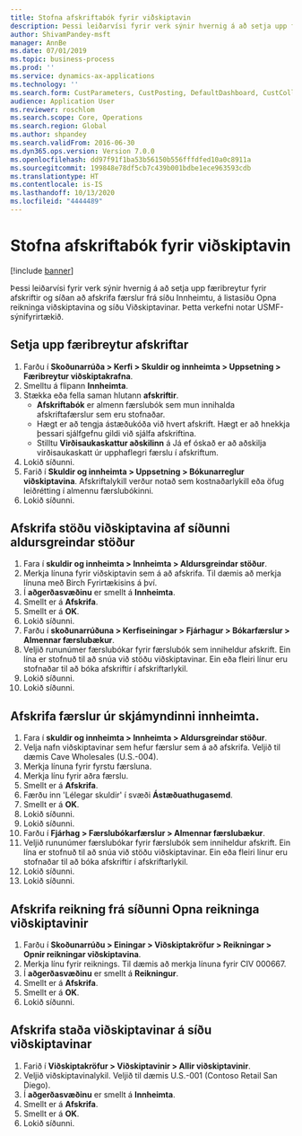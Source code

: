 ```yaml
---
title: Stofna afskriftabók fyrir viðskiptavin
description: Þessi leiðarvísi fyrir verk sýnir hvernig á að setja upp færibreytur fyrir afskriftir og síðan að afskrifa færslur frá síðu Innheimtu, á listasíðu Opna reikninga viðskiptavina og síðu Viðskiptavinar.
author: ShivamPandey-msft
manager: AnnBe
ms.date: 07/01/2019
ms.topic: business-process
ms.prod: ''
ms.service: dynamics-ax-applications
ms.technology: ''
ms.search.form: CustParameters, CustPosting, DefaultDashboard, CustCollectionsPoolsListPage, CustWriteOff, LedgerJournalTable, LedgerJournalTransDaily, CustCollections, CustOpenInvoicesListPage, CustTable
audience: Application User
ms.reviewer: roschlom
ms.search.scope: Core, Operations
ms.search.region: Global
ms.author: shpandey
ms.search.validFrom: 2016-06-30
ms.dyn365.ops.version: Version 7.0.0
ms.openlocfilehash: dd97f91f1ba53b56150b556fffdfed10a0c8911a
ms.sourcegitcommit: 199848e78df5cb7c439b001bdbe1ece963593cdb
ms.translationtype: HT
ms.contentlocale: is-IS
ms.lasthandoff: 10/13/2020
ms.locfileid: "4444489"
---
```

# <a name="create-a-write-off-journal-for-a-customer"></a>Stofna afskriftabók fyrir viðskiptavin

[!include [banner](../../includes/banner.md)]

Þessi leiðarvísi fyrir verk sýnir hvernig á að setja upp færibreytur fyrir afskriftir og síðan að afskrifa færslur frá síðu Innheimtu, á listasíðu Opna reikninga viðskiptavina og síðu Viðskiptavinar. Þetta verkefni notar USMF-sýnifyrirtækið.


## <a name="set-up-the-write-off-parameters"></a>Setja upp færibreytur afskriftar
1. Farðu í **Skoðunarrúða > Kerfi > Skuldir og innheimta > Uppsetning > Færibreytur viðskiptakrafna**.
2. Smelltu á flipann **Innheimta**.
3. Stækka eða fella saman hlutann **afskriftir**.
    - **Afskriftabók** er almenn færslubók sem mun innihalda afskriftafærslur sem eru stofnaðar.  
    - Hægt er að tengja ástæðukóða við hvert afskrift. Hægt er að hnekkja þessari sjálfgefnu gildi við sjálfa afskriftina.  
    - Stilltu **Virðisaukaskattur aðskilinn** á Já ef óskað er að aðskilja virðisaukaskatt úr upphaflegri færslu í afskriftum.  
4. Lokið síðunni.
5. Farið í **Skuldir og innheimta > Uppsetning > Bókunarreglur viðskiptavina**. Afskriftalykill verður notað sem kostnaðarlykill eða öfug leiðrétting í almennu færslubókinni.
6. Lokið síðunni.

## <a name="write-off-a-customer-balance-from-the-aged-balances-page"></a>Afskrifa stöðu viðskiptavina af síðunni aldursgreindar stöður
1. Fara í **skuldir og innheimta > Innheimta > Aldursgreindar stöður**.
2. Merkja línuna fyrir viðskiptavin sem á að afskrifa. Til dæmis að merkja línuna með Birch Fyrirtækisins á því.
3. Í **aðgerðasvæðinu** er smellt á **Innheimta**.
4. Smellt er á **Afskrifa**.
5. Smellt er á **OK**.
6. Lokið síðunni.
7. Farðu í **skoðunarrúðuna > Kerfiseiningar > Fjárhagur > Bókarfærslur > Almennar færslubækur**.
8. Veljið rununúmer færslubókar fyrir færslubók sem inniheldur afskrift. Ein lína er stofnuð til að snúa við stöðu viðskiptavinar. Ein eða fleiri línur eru stofnaðar til að bóka afskriftir í afskriftarlykil.  
9. Lokið síðunni.
10. Lokið síðunni.

## <a name="write-off-transactions-from-the-collections-form"></a>Afskrifa færslur úr skjámyndinni innheimta.
1. Fara í **skuldir og innheimta > Innheimta > Aldursgreindar stöður**.
2. Velja nafn viðskiptavinar sem hefur færslur sem á að afskrifa. Veljið til dæmis Cave Wholesales (U.S.-004).
3. Merkja línuna fyrir fyrstu færsluna.
4. Merkja línu fyrir aðra færslu.
5. Smellt er á **Afskrifa**.
6. Færðu inn 'Lélegar skuldir' í svæði **Ástæðuathugasemd**.
7. Smellt er á **OK**.
8. Lokið síðunni.
9. Lokið síðunni.
10. Farðu í **Fjárhag > Færslubókarfærslur > Almennar færslubækur**.
11. Veljið rununúmer færslubókar fyrir færslubók sem inniheldur afskrift. Ein lína er stofnuð til að snúa við stöðu viðskiptavinar. Ein eða fleiri línur eru stofnaðar til að bóka afskriftir í afskriftarlykil.  
12. Lokið síðunni.
13. Lokið síðunni.

## <a name="write-off-an-invoice-from-the-open-customers-invoices-page"></a>Afskrifa reikning frá síðunni Opna reikninga viðskiptavinir
1. Farðu í **Skoðunarrúðu > Einingar > Viðskiptakröfur > Reikningar > Opnir reikningar viðskiptavina**.
2. Merkja línu fyrir reiknings. Til dæmis að merkja línuna fyrir CIV 000667.
3. Í **aðgerðasvæðinu** er smellt á **Reikningur**.
4. Smellt er á **Afskrifa**.
5. Smellt er á **OK**.
6. Lokið síðunni.

## <a name="write-off-a-customer-balance-from-the-customer-page"></a>Afskrifa staða viðskiptavinar á síðu viðskiptavinar
1. Farið í **Viðskiptakröfur > Viðskiptavinir > Allir viðskiptavinir**.
2. Veljið viðskiptavinalykil. Veljið til dæmis U.S.-001 (Contoso Retail San Diego).
3. Í **aðgerðasvæðinu** er smellt á **Innheimta**.
4. Smellt er á **Afskrifa**.
5. Smellt er á **OK**.
6. Lokið síðunni.

